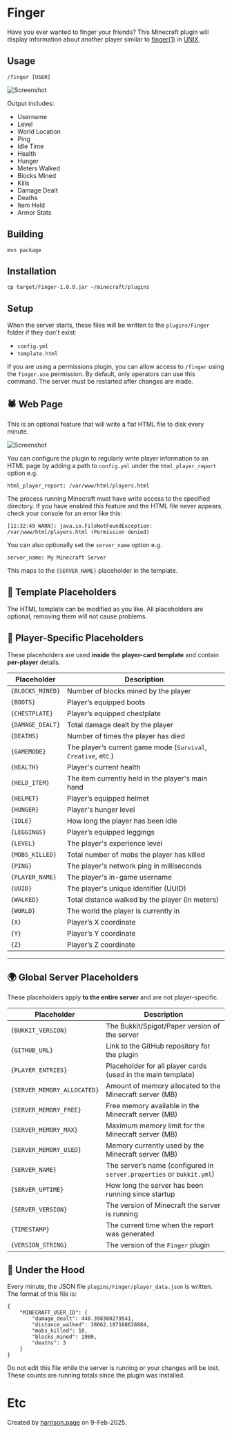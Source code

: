 # Finger

Have you ever wanted to finger your friends? This Minecraft plugin will display information about another player similar to [finger(1)](https://manpage.me/?finger) in [UNIX](https://www.youtube.com/watch?v=dFUlAQZB9Ng).

## Usage

```
/finger [USER]
```

![Screenshot](finger.png)

Output includes:

* Username
* Level
* World Location
* Ping
* Idle Time
* Health
* Hunger
* Meters Walked
* Blocks Mined
* Kills
* Damage Dealt
* Deaths
* Item Held
* Armor Stats

## Building

```
mvn package
```

## Installation

```
cp target/Finger-1.0.0.jar ~/minecraft/plugins
```

## Setup

When the server starts, these files will be written to the `plugins/Finger` folder if they don't exist:

* `config.yml`
* `template.html`

If you are using a permissions plugin, you can allow access to `/finger` using the `finger.use` permission. By default, only operators can use this command. The server must be restarted after changes are made.

## 🕷️ Web Page

This is an optional feature that will write a flat HTML file to disk every minute.

![Screenshot](www.png)

You can configure the plugin to regularly write player information to an HTML page by adding a path to `config.yml` under the `html_player_report` option e.g.

```
html_player_report: /var/www/html/players.html
```

The process running Minecraft must have write access to the specified directory. If you have enabled this feature and the HTML file never appears, check your console for an error like this:

```
[11:32:49 WARN]: java.io.FileNotFoundException: /var/www/html/players.html (Permission denied)
```

You can also optionally set the `server_name` option e.g.

```
server_name: My Minecraft Server
```

This maps to the `{SERVER_NAME}` placeholder in the template.

## 📝 Template Placeholders

The HTML template can be modified as you like. All placeholders are optional, removing them will not cause problems.

## **🔹 Player-Specific Placeholders**
These placeholders are used **inside** the **player-card template** and contain **per-player** details.

| Placeholder       | Description |
|------------------|-------------|
| `{BLOCKS_MINED}` | Number of blocks mined by the player |
| `{BOOTS}` | Player’s equipped boots |
| `{CHESTPLATE}` | Player’s equipped chestplate |
| `{DAMAGE_DEALT}` | Total damage dealt by the player |
| `{DEATHS}` | Number of times the player has died |
| `{GAMEMODE}` | The player’s current game mode (`Survival`, `Creative`, etc.) |
| `{HEALTH}` | Player's current health |
| `{HELD_ITEM}` | The item currently held in the player's main hand |
| `{HELMET}` | Player’s equipped helmet |
| `{HUNGER}` | Player's hunger level |
| `{IDLE}` | How long the player has been idle |
| `{LEGGINGS}` | Player’s equipped leggings |
| `{LEVEL}` | The player's experience level |
| `{MOBS_KILLED}` | Total number of mobs the player has killed |
| `{PING}` | The player's network ping in milliseconds |
| `{PLAYER_NAME}` | The player's in-game username |
| `{UUID}` | The player's unique identifier (UUID) |
| `{WALKED}` | Total distance walked by the player (in meters) |
| `{WORLD}` | The world the player is currently in |
| `{X}` | Player’s X coordinate |
| `{Y}` | Player’s Y coordinate |
| `{Z}` | Player’s Z coordinate |

---

## **🌍 Global Server Placeholders**
These placeholders apply **to the entire server** and are not player-specific.

| Placeholder       | Description |
|------------------|-------------|
| `{BUKKIT_VERSION}` | The Bukkit/Spigot/Paper version of the server |
| `{GITHUB_URL}` | Link to the GitHub repository for the plugin |
| `{PLAYER_ENTRIES}` | Placeholder for all player cards (used in the main template) |
| `{SERVER_MEMORY_ALLOCATED}` | Amount of memory allocated to the Minecraft server (MB) |
| `{SERVER_MEMORY_FREE}` | Free memory available in the Minecraft server (MB) |
| `{SERVER_MEMORY_MAX}` | Maximum memory limit for the Minecraft server (MB) |
| `{SERVER_MEMORY_USED}` | Memory currently used by the Minecraft server (MB) |
| `{SERVER_NAME}` | The server’s name (configured in `server.properties` or `bukkit.yml`) |
| `{SERVER_UPTIME}` | How long the server has been running since startup |
| `{SERVER_VERSION}` | The version of Minecraft the server is running |
| `{TIMESTAMP}` | The current time when the report was generated |
| `{VERSION_STRING}` | The version of the `Finger` plugin |

## 🚙 Under the Hood

Every minute, the JSON file `plugins/Finger/player_data.json` is written. The format of this file is:

```
{
    "MINECRAFT_USER_ID": {
        "damage_dealt": 440.398380279541,
        "distance_walked": 38062.187168638084,
        "mobs_killed": 18,
        "blocks_mined": 1980,
        "deaths": 3
    }
}
```

Do not edit this file while the server is running or your changes will be lost. These counts are running totals since the plugin was installed.

# Etc

Created by [harrison.page](https://harrison.page) on 9-Feb-2025.